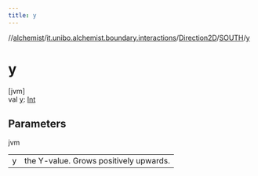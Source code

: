 ```yaml
---
title: y
---
```

//[alchemist](../../../../index.html)/[it.unibo.alchemist.boundary.interactions](../../index.html)/[Direction2D](../index.html)/[SOUTH](index.html)/[y](y.html)



# y



[jvm]\
val [y](y.html): [Int](https://kotlinlang.org/api/latest/jvm/stdlib/kotlin/-int/index.html)



## Parameters


jvm

| | |
|---|---|
| y | the Y-value. Grows positively upwards. |




